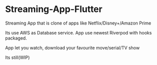 # Streaming-App-Flutter
Streaming App that is clone of apps like Netflix/Disney+/Amazon Prime

Its use AWS as Database service.
App use newest Riverpod with hooks packaged.

App let you watch, download your favourite move/serial/TV show

Its still(WIP)
